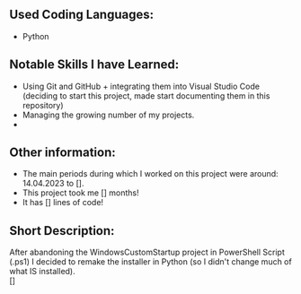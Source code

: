 

## Used Coding Languages:
- Python


## Notable Skills I have Learned:
- Using Git and GitHub + integrating them into Visual Studio Code (deciding to start this project, made start documenting them in this repository)
- Managing the growing number of my projects.
- 


## Other information:
- The main periods during which I worked on this project were around:  14.04.2023 to [].
- This project took me [] months!
- It has [] lines of code!


## Short Description:
After abandoning the WindowsCustomStartup project in PowerShell Script (.ps1) I decided to remake the installer in Python (so I didn't change much of what IS installed). <br>
[]